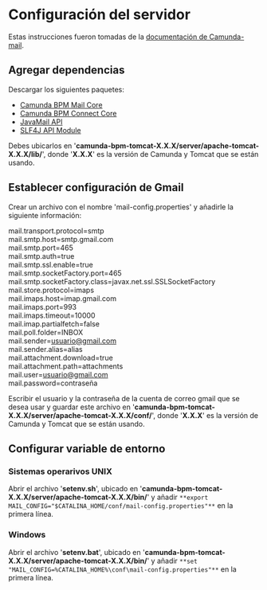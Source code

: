 # Configuración del servidor

Estas instrucciones fueron tomadas de la [documentación de Camunda-mail](https://github.com/camunda/camunda-bpm-mail).

## Agregar dependencias

Descargar los siguientes paquetes:
- [Camunda BPM Mail Core](http://central.maven.org/maven2/org/camunda/bpm/extension/camunda-bpm-mail-core/1.2.0/camunda-bpm-mail-core-1.2.0.jar)
- [Camunda BPM Connect Core](http://central.maven.org/maven2/org/camunda/connect/camunda-connect-core/1.1.0/camunda-connect-core-1.1.0.jar)
- [JavaMail API](http://central.maven.org/maven2/com/sun/mail/javax.mail/1.5.5/javax.mail-1.5.5.jar)
- [SLF4J API Module](http://central.maven.org/maven2/org/slf4j/slf4j-api/1.7.21/slf4j-api-1.7.21.jar)

Debes ubicarlos en '**camunda-bpm-tomcat-X.X.X/server/apache-tomcat-X.X.X/lib/**', donde '**X.X.X**' es la versión de Camunda y Tomcat que se están usando.



## Establecer configuración de Gmail

Crear un archivo con el nombre 'mail-config.properties' y añadirle la siguiente información:

mail.transport.protocol=smtp<br>
mail.smtp.host=smtp.gmail.com<br>
mail.smtp.port=465<br>
mail.smtp.auth=true<br>
mail.smtp.ssl.enable=true<br>
mail.smtp.socketFactory.port=465<br>
mail.smtp.socketFactory.class=javax.net.ssl.SSLSocketFactory<br>
mail.store.protocol=imaps<br>
mail.imaps.host=imap.gmail.com<br>
mail.imaps.port=993<br>
mail.imaps.timeout=10000<br>
mail.imap.partialfetch=false<br>
mail.poll.folder=INBOX<br>
mail.sender=usuario@gmail.com<br>
mail.sender.alias=alias<br>
mail.attachment.download=true<br>
mail.attachment.path=attachments<br>
mail.user=usuario@gmail.com<br>
mail.password=contraseña<br>

Escribir el usuario y la contraseña de la cuenta de correo gmail que se desea usar y guardar este archivo en '**camunda-bpm-tomcat-X.X.X/server/apache-tomcat-X.X.X/conf/**', donde '**X.X.X**' es la versión de Camunda y Tomcat que se están usando.


## Configurar variable de entorno

### Sistemas operarivos UNIX

Abrir el archivo '**setenv.sh**', ubicado en '**camunda-bpm-tomcat-X.X.X/server/apache-tomcat-X.X.X/bin/**' y añadir `**export MAIL_CONFIG="$CATALINA_HOME/conf/mail-config.properties"**` en la primera línea.

### Windows

Abrir el archivo '**setenv.bat**', ubicado en '**camunda-bpm-tomcat-X.X.X/server/apache-tomcat-X.X.X/bin/**' y añadir `**set "MAIL_CONFIG=%CATALINA_HOME%\conf\mail-config.properties"**` en la primera línea.
